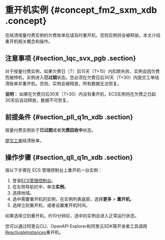 # 重开机实例 {#concept_fm2_sxm_xdb .concept}

在结清按量付费实例的欠费账单后请及时重开机，否则实例将会被释放。本文介绍重开机相关概念和操作。

## 注意事项 {#section_lqc_svx_pgb .section}

对于按量付费实例，如果欠费日（T）后15天（T+15）内扣款失败，实例会因欠费而被停机，实例进入**已过期**状态。您必须在欠费日后30天（T+30）内提交工单结清账单并重开机。否则，实例会被释放，所有数据无法恢复。

**说明：** 如果在欠费日后30天（T+30）内没有重开机，ECS实例将在欠费之日起30天后自动释放，数据不可恢复。

## 前提条件 {#section_pll_q1n_xdb .section}

按量付费实例处于**已过期**或者**欠费回收中**状态。

[提交工单](https://workorder-intl.console.aliyun.com/#/ticket/createIndex)结清账单。

## 操作步骤 {#section_qll_q1n_xdb .section}

按以下步骤在 ECS 管理控制台上重开机一台实例：

1.  登录[ECS管理控制台](https://ecs.console.aliyun.com/?spm=a2c4g.11186623.2.9.FNEORG#/home)。
2.  在左侧导航栏中，单击**实例**。
3.  选择地域。
4.  选中需要重开机的实例，在实例列表底部，选择**更多** \> **重开机**。
5.  选择立刻重开机，或者设置重开机时间。

如果选择立刻重开机，约10分钟后，选中的实例会进入正常运行状态。

您可以通过阿里云CLI、OpenAPI Explorer和阿里云SDK等开发者工具调用[ReactivateInstances](../../../../../intl.zh-CN/API参考/实例/ReactivateInstances.md#)重开机。

